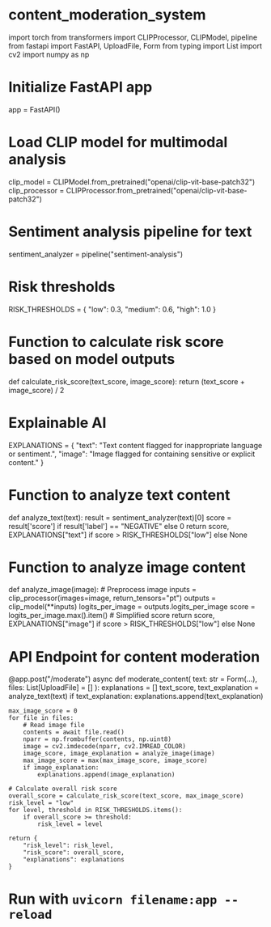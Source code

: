 # content_moderation_system
import torch
from transformers import CLIPProcessor, CLIPModel, pipeline
from fastapi import FastAPI, UploadFile, Form
from typing import List
import cv2
import numpy as np

# Initialize FastAPI app
app = FastAPI()

# Load CLIP model for multimodal analysis
clip_model = CLIPModel.from_pretrained("openai/clip-vit-base-patch32")
clip_processor = CLIPProcessor.from_pretrained("openai/clip-vit-base-patch32")

# Sentiment analysis pipeline for text
sentiment_analyzer = pipeline("sentiment-analysis")

# Risk thresholds
RISK_THRESHOLDS = {
    "low": 0.3,
    "medium": 0.6,
    "high": 1.0
}

# Function to calculate risk score based on model outputs
def calculate_risk_score(text_score, image_score):
    return (text_score + image_score) / 2

# Explainable AI
EXPLANATIONS = {
    "text": "Text content flagged for inappropriate language or sentiment.",
    "image": "Image flagged for containing sensitive or explicit content."
}

# Function to analyze text content
def analyze_text(text):
    result = sentiment_analyzer(text)[0]
    score = result['score'] if result['label'] == "NEGATIVE" else 0
    return score, EXPLANATIONS["text"] if score > RISK_THRESHOLDS["low"] else None

# Function to analyze image content
def analyze_image(image):
    # Preprocess image
    inputs = clip_processor(images=image, return_tensors="pt")
    outputs = clip_model(**inputs)
    logits_per_image = outputs.logits_per_image
    score = logits_per_image.max().item()  # Simplified score
    return score, EXPLANATIONS["image"] if score > RISK_THRESHOLDS["low"] else None

# API Endpoint for content moderation
@app.post("/moderate")
async def moderate_content(
    text: str = Form(...),
    files: List[UploadFile] = []
):
    explanations = []
    text_score, text_explanation = analyze_text(text)
    if text_explanation:
        explanations.append(text_explanation)

    max_image_score = 0
    for file in files:
        # Read image file
        contents = await file.read()
        nparr = np.frombuffer(contents, np.uint8)
        image = cv2.imdecode(nparr, cv2.IMREAD_COLOR)
        image_score, image_explanation = analyze_image(image)
        max_image_score = max(max_image_score, image_score)
        if image_explanation:
            explanations.append(image_explanation)

    # Calculate overall risk score
    overall_score = calculate_risk_score(text_score, max_image_score)
    risk_level = "low"
    for level, threshold in RISK_THRESHOLDS.items():
        if overall_score >= threshold:
            risk_level = level

    return {
        "risk_level": risk_level,
        "risk_score": overall_score,
        "explanations": explanations
    }

# Run with `uvicorn filename:app --reload`
